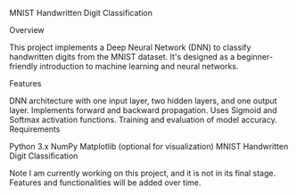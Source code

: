 MNIST Handwritten Digit Classification

Overview

This project implements a Deep Neural Network (DNN) to classify handwritten digits from the MNIST dataset. It's designed as a beginner-friendly introduction to machine learning and neural networks.

Features

DNN architecture with one input layer, two hidden layers, and one output layer. Implements forward and backward propagation. Uses Sigmoid and Softmax activation functions. Training and evaluation of model accuracy. Requirements

Python 3.x NumPy Matplotlib (optional for visualization) MNIST Handwritten Digit Classification

Note I am currently working on this project, and it is not in its final stage. Features and functionalities will be added over time.
